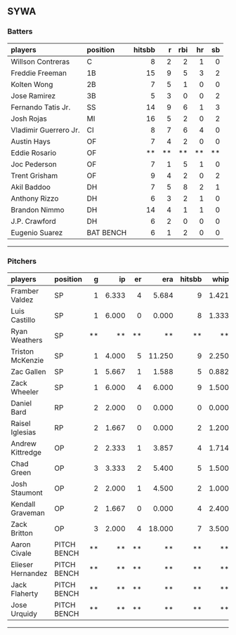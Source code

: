 ## SYWA

### Batters

 
|players               |position  | hitsbb|  r| rbi| hr| sb| 
|:---------------------|:---------|------:|--:|---:|--:|--:| 
|Willson Contreras     |C         |      8|  2|   2|  1|  0| 
|Freddie Freeman       |1B        |     15|  9|   5|  3|  2| 
|Kolten Wong           |2B        |      7|  5|   1|  0|  0| 
|Jose Ramirez          |3B        |      5|  3|   0|  0|  2| 
|Fernando Tatis Jr.    |SS        |     14|  9|   6|  1|  3| 
|Josh Rojas            |MI        |     16|  5|   2|  0|  2| 
|Vladimir Guerrero Jr. |CI        |      8|  7|   6|  4|  0| 
|Austin Hays           |OF        |      7|  4|   2|  0|  0| 
|Eddie Rosario         |OF        |     **| **|  **| **| **| 
|Joc Pederson          |OF        |      7|  1|   5|  1|  0| 
|Trent Grisham         |OF        |      9|  4|   2|  0|  2| 
|Akil Baddoo           |DH        |      7|  5|   8|  2|  1| 
|Anthony Rizzo         |DH        |      6|  3|   2|  1|  0| 
|Brandon Nimmo         |DH        |     14|  4|   1|  1|  0| 
|J.P. Crawford         |DH        |      6|  2|   0|  0|  0| 
|Eugenio Suarez        |BAT BENCH |      6|  1|   2|  0|  0| 


* * *

### Pitchers

 
|players           |position    |  g|    ip| er|    era| hitsbb|  whip| so|  w| sv| 
|:-----------------|:-----------|--:|-----:|--:|------:|------:|-----:|--:|--:|--:| 
|Framber Valdez    |SP          |  1| 6.333|  4|  5.684|      9| 1.421|  4|  0|  0| 
|Luis Castillo     |SP          |  1| 6.000|  0|  0.000|      8| 1.333|  8|  0|  0| 
|Ryan Weathers     |SP          | **|    **| **|     **|     **|    **| **| **| **| 
|Triston McKenzie  |SP          |  1| 4.000|  5| 11.250|      9| 2.250|  3|  0|  0| 
|Zac Gallen        |SP          |  1| 5.667|  1|  1.588|      5| 0.882|  7|  0|  0| 
|Zack Wheeler      |SP          |  1| 6.000|  4|  6.000|      9| 1.500|  7|  1|  0| 
|Daniel Bard       |RP          |  2| 2.000|  0|  0.000|      0| 0.000|  1|  0|  1| 
|Raisel Iglesias   |RP          |  2| 1.667|  0|  0.000|      2| 1.200|  3|  0|  1| 
|Andrew Kittredge  |OP          |  2| 2.333|  1|  3.857|      4| 1.714|  2|  0|  0| 
|Chad Green        |OP          |  3| 3.333|  2|  5.400|      5| 1.500|  6|  0|  0| 
|Josh Staumont     |OP          |  2| 2.000|  1|  4.500|      2| 1.000|  2|  1|  0| 
|Kendall Graveman  |OP          |  2| 1.667|  0|  0.000|      4| 2.400|  4|  0|  1| 
|Zack Britton      |OP          |  3| 2.000|  4| 18.000|      7| 3.500|  3|  0|  0| 
|Aaron Civale      |PITCH BENCH | **|    **| **|     **|     **|    **| **| **| **| 
|Elieser Hernandez |PITCH BENCH | **|    **| **|     **|     **|    **| **| **| **| 
|Jack Flaherty     |PITCH BENCH | **|    **| **|     **|     **|    **| **| **| **| 
|Jose Urquidy      |PITCH BENCH | **|    **| **|     **|     **|    **| **| **| **| 


* * *



